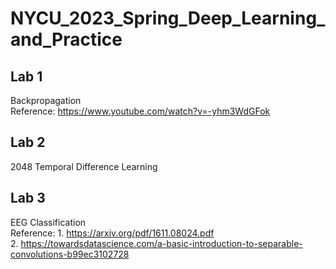 # NYCU_2023_Spring_Deep_Learning_and_Practice
## Lab 1
Backpropagation  
Reference: https://www.youtube.com/watch?v=-yhm3WdGFok
## Lab 2
2048 Temporal Difference Learning
## Lab 3
EEG Classification  
Reference: 1. https://arxiv.org/pdf/1611.08024.pdf  
           2. https://towardsdatascience.com/a-basic-introduction-to-separable-convolutions-b99ec3102728
